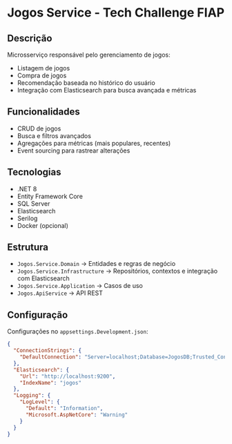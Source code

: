 # Jogos Service - Tech Challenge FIAP

## Descrição
Microsserviço responsável pelo gerenciamento de jogos:
- Listagem de jogos
- Compra de jogos
- Recomendação baseada no histórico do usuário
- Integração com Elasticsearch para busca avançada e métricas

## Funcionalidades
- CRUD de jogos
- Busca e filtros avançados
- Agregações para métricas (mais populares, recentes)
- Event sourcing para rastrear alterações

## Tecnologias
- .NET 8
- Entity Framework Core
- SQL Server
- Elasticsearch
- Serilog
- Docker (opcional)

## Estrutura
- `Jogos.Service.Domain` → Entidades e regras de negócio
- `Jogos.Service.Infrastructure` → Repositórios, contextos e integração com Elasticsearch
- `Jogos.Service.Application` → Casos de uso
- `Jogos.ApiService` → API REST

## Configuração
Configurações no `appsettings.Development.json`:
```json
{
  "ConnectionStrings": {
    "DefaultConnection": "Server=localhost;Database=JogosDB;Trusted_Connection=True;"
  },
  "Elasticsearch": {
    "Url": "http://localhost:9200",
    "IndexName": "jogos"
  },
  "Logging": {
    "LogLevel": {
      "Default": "Information",
      "Microsoft.AspNetCore": "Warning"
    }
  }
}
